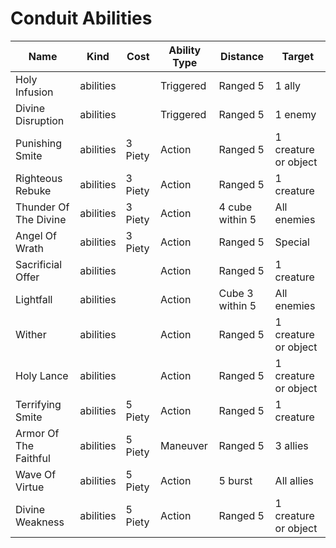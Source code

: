 # Conduit Abilities

| Name                  | Kind      | Cost    | Ability Type | Distance        | Target               |
| --------------------- | --------- | ------- | ------------ | --------------- | -------------------- |
| Holy Infusion         | abilities |         | Triggered    | Ranged 5        | 1 ally               |
| Divine Disruption     | abilities |         | Triggered    | Ranged 5        | 1 enemy              |
| Punishing Smite       | abilities | 3 Piety | Action       | Ranged 5        | 1 creature or object |
| Righteous Rebuke      | abilities | 3 Piety | Action       | Ranged 5        | 1 creature           |
| Thunder Of The Divine | abilities | 3 Piety | Action       | 4 cube within 5 | All enemies          |
| Angel Of Wrath        | abilities | 3 Piety | Action       | Ranged 5        | Special              |
| Sacrificial Offer     | abilities |         | Action       | Ranged 5        | 1 creature           |
| Lightfall             | abilities |         | Action       | Cube 3 within 5 | All enemies          |
| Wither                | abilities |         | Action       | Ranged 5        | 1 creature or object |
| Holy Lance            | abilities |         | Action       | Ranged 5        | 1 creature or object |
| Terrifying Smite      | abilities | 5 Piety | Action       | Ranged 5        | 1 creature           |
| Armor Of The Faithful | abilities | 5 Piety | Maneuver     | Ranged 5        | 3 allies             |
| Wave Of Virtue        | abilities | 5 Piety | Action       | 5 burst         | All allies           |
| Divine Weakness       | abilities | 5 Piety | Action       | Ranged 5        | 1 creature or object |
